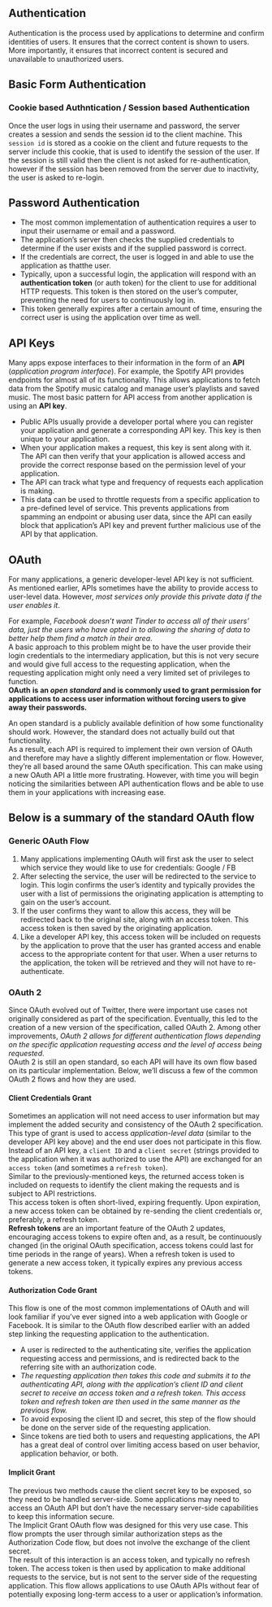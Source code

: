 ## Authentication
Authentication is the process used by applications to determine and confirm identities of users. It ensures that the correct content is shown to users. More importantly, it ensures that incorrect content is secured and unavailable to unauthorized users.

## Basic Form Authentication

### Cookie based Authntication / Session based Authentication
Once the user logs in using their username and password, the server creates a session and sends the session id to the client machine. This `session id` is stored as a cookie on the client and future requests to the server include this cookie, that is used to identify the session of the user. If the session is still valid then the client is not asked for re-authentication, however if the session has been removed from the server due to inactivity, the user is asked to re-login.


## Password Authentication
- The most common implementation of authentication requires a user to input their username or email and a password. 
- The application’s server then checks the supplied credentials to determine if the user exists and if the supplied password is correct. 
- If the credentials are correct, the user is logged in and able to use the application as thatthe user.
- Typically, upon a successful login, the application will respond with an **authentication token** (or auth token) for the client to use for additional HTTP requests. This token is then stored on the user’s computer, preventing the need for users to continuously log in.
- This token generally expires after a certain amount of time, ensuring the correct user is using the application over time as well.

## API Keys
Many apps expose interfaces to their information in the form of an **API** (_application program interface_). For example, the Spotify API provides endpoints for almost all of its functionality. This allows applications to fetch data from the Spotify music catalog and manage user’s playlists and saved music.
The most basic pattern for API access from another application is using an **API key**.   
- Public APIs usually provide a developer portal where you can register your application and generate a corresponding API key. This key is then unique to your application. 
- When your application makes a request, this key is sent along with it. The API can then verify that your application is allowed access and provide the correct response based on the permission level of your application.
- The API can track what type and frequency of requests each application is making. 
- This data can be used to throttle requests from a specific application to a pre-defined level of service. This prevents applications from spamming an endpoint or abusing user data, since the API can easily block that application’s API key and prevent further malicious use of the API by that application.

## OAuth
For many applications, a generic developer-level API key is not sufficient. As mentioned earlier, APIs sometimes have the ability to provide access to user-level data. However, _most services only provide this private data if the user enables it_.   

For example, _Facebook doesn’t want Tinder to access all of their users’ data, just the users who have opted in to allowing the sharing of data to better help them find a match in their area_.   
A basic approach to this problem might be to have the user provide their login credentials to the intermediary application, but this is not very secure and would give full access to the requesting application, when the requesting application might only need a very limited set of privileges to function.   
**OAuth** **is an _open standard_ and is commonly used to grant permission for applications to access user information without forcing users to give away their passwords.**

An open standard is a publicly available definition of how some functionality should work. However, the standard does not actually build out that functionality.   
As a result, each API is required to implement their own version of OAuth and therefore may have a slightly different implementation or flow. However, they’re all based around the same OAuth specification.
This can make using a new OAuth API a little more frustrating. However, with time you will begin noticing the similarities between API authentication flows and be able to use them in your applications with increasing ease. 


## Below is a summary of the standard OAuth flow

### Generic OAuth Flow
1. Many applications implementing OAuth will first ask the user to select which service they would like to use for credentials: Google / FB
2. After selecting the service, the user will be redirected to the service to login. This login confirms the user’s identity and typically provides the user with a list of permissions the originating application is attempting to gain on the user’s account.
3. If the user confirms they want to allow this access, they will be redirected back to the original site, along with an access token. This access token is then saved by the originating application.
4. Like a developer API key, this access token will be included on requests by the application to prove that the user has granted access and enable access to the appropriate content for that user. When a user returns to the application, the token will be retrieved and they will not have to re-authenticate.


### OAuth 2
Since OAuth evolved out of Twitter, there were important use cases not originally considered as part of the specification. Eventually, this led to the creation of a new version of the specification, called OAuth 2.
Among other improvements, *OAuth 2 allows for different authentication flows depending on the specific application requesting access and the level of access being requested*.   
OAuth 2 is still an open standard, so each API will have its own flow based on its particular implementation. Below, we’ll discuss a few of the common OAuth 2 flows and how they are used.

#### Client Credentials Grant
Sometimes an application will not need access to user information but may implement the added security and consistency of the OAuth 2 specification. This type of grant is used to access *application-level data* (similar to the developer API key above) and the end user does not participate in this flow.
Instead of an API key, a `client ID` and a `client secret` (strings provided to the application when it was authorized to use the API) are exchanged for an `access token` (and sometimes a `refresh token`).   
Similar to the previously-mentioned keys, the returned access token is included on requests to identify the client making the requests and is subject to API restrictions.   
This access token is often short-lived, expiring frequently. Upon expiration, a new access token can be obtained by re-sending the client credentials or, preferably, a refresh token.   
**Refresh tokens** are an important feature of the OAuth 2 updates, encouraging access tokens to expire often and, as a result, be continuously changed (in the original OAuth specification, access tokens could last for time periods in the range of years). When a refresh token is used to generate a new access token, it typically expires any previous access tokens.

#### Authorization Code Grant
This flow is one of the most common implementations of OAuth and will look familiar if you’ve ever signed into a web application with Google or Facebook. It is similar to the OAuth flow described earlier with an added step linking the requesting application to the authentication.
- A user is redirected to the authenticating site, verifies the application requesting access and permissions, and is redirected back to the referring site with an authorization code.
- *The requesting application then takes this code and submits it to the authenticating API, along with the application’s client ID and client secret to receive an access token and a refresh token. This access token and refresh token are then used in the same manner as the previous flow.*
- To avoid exposing the client ID and secret, this step of the flow should be done on the server side of the requesting application.
- Since tokens are tied both to users and requesting applications, the API has a great deal of control over limiting access based on user behavior, application behavior, or both.

#### Implicit Grant
The previous two methods cause the client secret key to be exposed, so they need to be handled server-side. Some applications may need to access an OAuth API but don’t have the necessary server-side capabilities to keep this information secure.   
The Implicit Grant OAuth flow was designed for this very use case. This flow prompts the user through similar authorization steps as the Authorization Code flow, but does not involve the exchange of the client secret.   
The result of this interaction is an access token, and typically no refresh token. The access token is then used by application to make additional requests to the service, but is not sent to the server side of the requesting application.
This flow allows applications to use OAuth APIs without fear of potentially exposing long-term access to a user or application’s information.